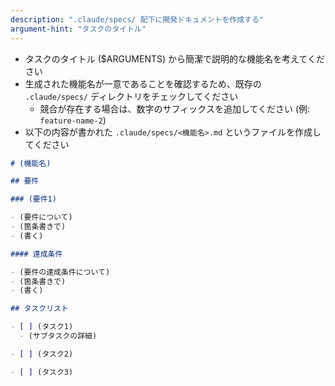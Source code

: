 ```yaml
---
description: ".claude/specs/ 配下に開発ドキュメントを作成する"
argument-hint: "タスクのタイトル"
---
```


- タスクのタイトル ($ARGUMENTS) から簡潔で説明的な機能名を考えてください
- 生成された機能名が一意であることを確認するため、既存の `.claude/specs/` ディレクトリをチェックしてください
  - 競合が存在する場合は、数字のサフィックスを追加してください (例: `feature-name-2`)
- 以下の内容が書かれた `.claude/specs/<機能名>.md` というファイルを作成してください

```markdown
# (機能名)

## 要件

### (要件1)

- (要件について)
- (箇条書きで)
- (書く)

#### 達成条件

- (要件の達成条件について)
- (箇条書きで)
- (書く)

## タスクリスト

- [ ] (タスク1)
  - (サブタスクの詳細)

- [ ] (タスク2)

- [ ] (タスク3)
```
